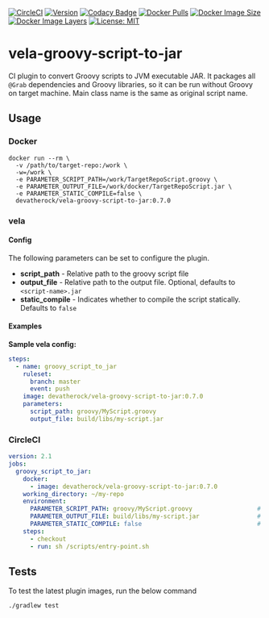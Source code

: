 [![CircleCI](https://circleci.com/gh/devatherock/scriptjar.svg?style=svg)](https://circleci.com/gh/devatherock/scriptjar)
[![Version](https://img.shields.io/docker/v/devatherock/vela-groovy-script-to-jar?sort=semver)](https://hub.docker.com/r/devatherock/vela-groovy-script-to-jar/)
[![Codacy Badge](https://app.codacy.com/project/badge/Grade/e334a59aeeac473f8c0138bc538ed4f6)](https://www.codacy.com/gh/devatherock/scriptjar/dashboard?utm_source=github.com&amp;utm_medium=referral&amp;utm_content=devatherock/scriptjar&amp;utm_campaign=Badge_Grade)
[![Docker Pulls](https://img.shields.io/docker/pulls/devatherock/vela-groovy-script-to-jar.svg)](https://hub.docker.com/r/devatherock/vela-groovy-script-to-jar/)
[![Docker Image Size](https://img.shields.io/docker/image-size/devatherock/vela-groovy-script-to-jar.svg?sort=date)](https://hub.docker.com/r/devatherock/vela-groovy-script-to-jar/)
[![Docker Image Layers](https://img.shields.io/microbadger/layers/devatherock/vela-groovy-script-to-jar.svg)](https://microbadger.com/images/devatherock/vela-groovy-script-to-jar)
[![License: MIT](https://img.shields.io/badge/License-MIT-yellow.svg)](https://opensource.org/licenses/MIT)
# vela-groovy-script-to-jar

CI plugin to convert Groovy scripts to JVM executable JAR. It packages all `@Grab` dependencies and Groovy libraries, so it can be run without Groovy on target machine. Main class name is the same as original script name.

## Usage
### Docker

```shell
docker run --rm \
  -v /path/to/target-repo:/work \
  -w=/work \
  -e PARAMETER_SCRIPT_PATH=/work/TargetRepoScript.groovy \
  -e PARAMETER_OUTPUT_FILE=/work/docker/TargetRepoScript.jar \
  -e PARAMETER_STATIC_COMPILE=false \
  devatherock/vela-groovy-script-to-jar:0.7.0
```  

### vela
#### Config

The following parameters can be set to configure the plugin.

*   **script_path** - Relative path to the groovy script file
*   **output_file** - Relative path to the output file. Optional, defaults to	`<script-name>.jar`
*   **static_compile** - Indicates whether to compile the script statically. Defaults to `false`

#### Examples

**Sample vela config:**

```yaml
steps:
  - name: groovy_script_to_jar
    ruleset:
      branch: master
      event: push
    image: devatherock/vela-groovy-script-to-jar:0.7.0
    parameters:
      script_path: groovy/MyScript.groovy
      output_file: build/libs/my-script.jar
```

### CircleCI

```yaml
version: 2.1
jobs:
  groovy_script_to_jar:
    docker:
      - image: devatherock/vela-groovy-script-to-jar:0.7.0
    working_directory: ~/my-repo
    environment:
      PARAMETER_SCRIPT_PATH: groovy/MyScript.groovy                  # Relative path to the groovy script file
      PARAMETER_OUTPUT_FILE: build/libs/my-script.jar                # Relative path to the output file. Optional, defaults to	<script-name>.jar
      PARAMETER_STATIC_COMPILE: false                                # Indicates whether to compile the script statically. Defaults to `false`
    steps:
      - checkout
      - run: sh /scripts/entry-point.sh
```

## Tests
To test the latest plugin images, run the below command

```shell
./gradlew test
```
